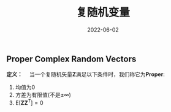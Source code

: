 ﻿---
title: 复随机变量
date: 2022-06-02
tags: 统计学
categories: 信号
thumbnail: https://tvax3.sinaimg.cn/large/94aee95bgy1h2tsirg24xj22yo1o0gti.jpg
mathjax: true
---
## Proper Complex Random Vectors
**定义：**
&emsp;当一个复随机矢量$\mathbf{Z}$满足以下条件时，我们称它为**Proper**:

 1. 均值为0
 2. 方差为有限值(不是$\pm\infty$)
 3. $\mathrm{E}[\mathbf{ZZ}^T]=0$

